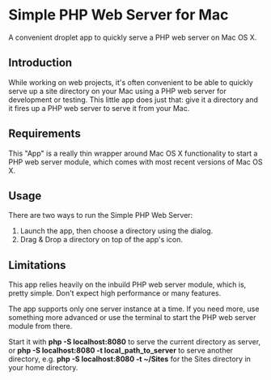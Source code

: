 Simple PHP Web Server for Mac
=======================

A convenient droplet app to quickly serve a PHP web server on Mac OS X.

## Introduction

While working on web projects, it's often convenient to be able to quickly serve up a site directory on your Mac using a PHP web server for development or testing. This little app does just that: give it a directory and it fires up a PHP web server to serve it from your Mac.

## Requirements

This "App" is a really thin wrapper around Mac OS X functionality to start a PHP web server module, which comes with most recent versions of Mac OS X.

## Usage

There are two ways to run the Simple PHP Web Server:

1. Launch the app, then choose a directory using the dialog.
2. Drag & Drop a directory on top of the app's icon.

## Limitations

This app relies heavily on the inbuild PHP web server module, which is, pretty simple. Don't expect high performance or many features.

The app supports only one server instance at a time. If you need more, use something more advanced or use the terminal to start the PHP web server module from there.

Start it with **php -S localhost:8080** to serve the current directory as server, or **php -S localhost:8080 -t local_path_to_server** to serve another directory, e.g. **php -S localhost:8080 -t ~/Sites** for the Sites directory in your home directory.